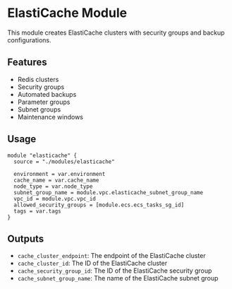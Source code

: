 # ElastiCache Module

This module creates ElastiCache clusters with security groups and backup configurations.

## Features

- Redis clusters
- Security groups
- Automated backups
- Parameter groups
- Subnet groups
- Maintenance windows

## Usage

```hcl
module "elasticache" {
  source = "./modules/elasticache"

  environment = var.environment
  cache_name = var.cache_name
  node_type = var.node_type
  subnet_group_name = module.vpc.elasticache_subnet_group_name
  vpc_id = module.vpc.vpc_id
  allowed_security_groups = [module.ecs.ecs_tasks_sg_id]
  tags = var.tags
}
```

## Outputs

- `cache_cluster_endpoint`: The endpoint of the ElastiCache cluster
- `cache_cluster_id`: The ID of the ElastiCache cluster
- `cache_security_group_id`: The ID of the ElastiCache security group
- `cache_subnet_group_name`: The name of the ElastiCache subnet group 